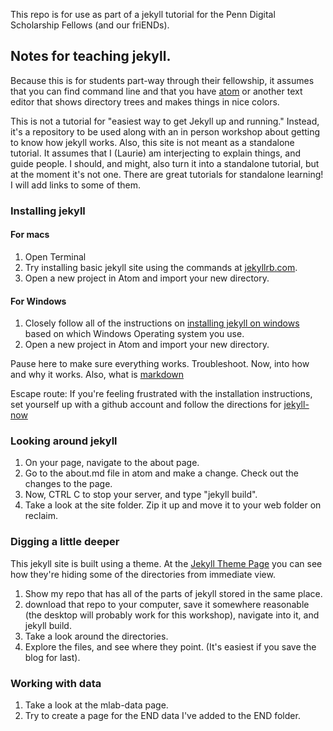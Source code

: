 This repo is for use as part of a jekyll tutorial for the Penn Digital Scholarship Fellows (and our friENDs). 
## Notes for teaching jekyll.

Because this is for students part-way through their fellowship, it assumes that you can find command line and that you have [atom](https://atom.io/) or another text editor that shows directory trees and makes things in nice colors.

This is not a tutorial for "easiest way to get Jekyll up and running." Instead, it's a repository to be used along with an in person workshop about getting to know how jekyll works. Also, this site is not meant as a standalone tutorial. It assumes that I (Laurie) am interjecting to explain things, and guide people. I should, and might, also turn it into a standalone tutorial, but at the moment it's not one. There are great tutorials for standalone learning! I will add links to some of them. 

### Installing jekyll

#### For macs

1. Open Terminal
1. Try installing basic jekyll site using the commands at [jekyllrb.com](https://jekyllrb.com/).
1. Open a new project in Atom and import your new directory.

#### For Windows
1. Closely follow all of the instructions on [installing jekyll on windows](https://jekyllrb.com/docs/windows/) based on which Windows Operating system you use.
1. Open a new project in Atom and import your new directory.

Pause here to make sure everything works. Troubleshoot.
Now, into how and why it works. Also, what is [markdown](https://github.com/adam-p/markdown-here/wiki/Markdown-Cheatsheet)

Escape route: If you're feeling frustrated with the installation instructions, set yourself up with a github account and follow the directions for [jekyll-now](https://github.com/dsfellows/jekyll-now)

### Looking around jekyll

1. On your page, navigate to the about page.
1. Go to the about.md file in atom and make a change. Check out the changes to the page.
1. Now, CTRL C to stop your server, and type "jekyll build".  
1. Take a look at the site folder. Zip it up and move it to your web folder on reclaim.

### Digging a little deeper

This jekyll site is built using a theme. At the [Jekyll Theme Page](https://jekyllrb.com/docs/themes/) you can see how they're hiding some of the directories from immediate view.
1. Show my repo that has all of the parts of jekyll stored in the same place.
1. download that repo to your computer, save it somewhere reasonable (the desktop will probably work for this workshop), navigate into it, and jekyll build.
1. Take a look around the directories.
1. Explore the files, and see where they point. (It's easiest if you save the blog for last).

### Working with data
1. Take a look at the mlab-data page.
1. Try to create a page for the END data I've added to the END folder. 


